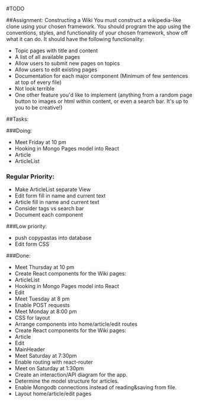 #TODO

##Assignment: Constructing a Wiki
You must construct a wikipedia-like clone using your chosen framework. You should program the app using the conventions, styles, and functionality of your chosen framework, show off what it can do. It should have the following functionality:
- Topic pages with title and content
- A list of all available pages
- Allow users to submit new pages on topics
- Allow users to edit existing pages 
- Documentation for each major component (Minimum of few sentences at top of every file)
- Not look terrible
- One other feature you'd like to implement (anything from a random page button to images or html within content, or even a search bar. It's up to you to be creative!)

##Tasks:

###Doing:

- Meet Friday at 10 pm
- Hooking in Mongo Pages model into React
 - Article
 - ArticleList

### Regular Priority:

- Make ArticleList separate View
- Edit form fill in name and current text
- Article fill in name and current text
- Consider tags vs search bar
- Document each component


###Low priority:

- push copypastas into database
- Edit form CSS

###Done:

- Meet Thursday at 10 pm
- Create React components for the Wiki pages:
 - ArticleList
- Hooking in Mongo Pages model into React
 - Edit
- Meet Tuesday at 8 pm
- Enable POST requests
- Meet Monday at 8:00 pm
- CSS for layout
- Arrange components into home/article/edit routes
- Create React components for the Wiki pages:
 - Article
 - Edit
 - MainHeader 
- Meet Saturday at 7:30pm
- Enable routing with react-router
- Meet on Saturday at 1:30pm
- Create an interaction/API diagram for the app.
- Determine the model structure for articles.
- Enable Mongodb connections instead of reading&saving from file.
- Layout home/article/edit pages





